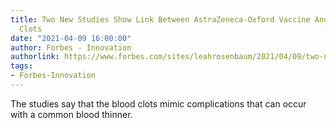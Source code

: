 ```yaml
---
title: Two New Studies Show Link Between AstraZeneca-Oxford Vaccine And Rare Blood
  Clots
date: "2021-04-09 16:00:00"
author: Forbes - Innovation
authorlink: https://www.forbes.com/sites/leahrosenbaum/2021/04/09/two-new-studies-show-link-between-astrazeneca-oxford-vaccine-and-rare-blood-clots/
tags:
- Forbes-Innovation
---
```

The studies say that the blood clots mimic complications that can occur with a common blood thinner.
